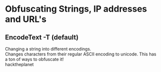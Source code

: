 # Obfuscating Strings, IP addresses and URL's
## EncodeText  -T (default)

Changing a string into different encodings.  
Changes characters from their regular ASCII encoding to unicode. This has a ton of ways to obfuscate it!   
hacktheplanet<script> could turn into `hacktheplanet﹤script﹥` or `𝖍ǎ𝕔𝔨ţ𝖍ȩ𝖕ℓǎ𝖓ȩţ`  

## EncodeURL -U

Changes a the contents of the text into a URL encoding, with different settings of course.     
Good for attempting to bypass filters for URL's. Instead of manually changing the URL with the codes, this automagically does it for you.  
By changing all y's to URL encode 'how's your day' turns into `how's %79our da%79`   
Also supports double encoding of URL's.  

## EncodeAddress -A

Changes the DNS or ip address given to the decimal format. <b> Firefox and Chrome </b> accept a format of IP address as a group of 4 octets or in decimal, octal or mixed So, This format could be good for bypassing filters.
Google.com(74.125.135.139)in different forms:  
Decimal: http://1249740645   
Octal:  http://0112.0175.0207.0161  
Binary: http://01001010.01111101.10000111.10001011  
Mix-up: Octal for 1,2 and normal octets for 3,4  
https://0112.0175.135.102  

Practical Purpose: When an application blocks requests from the localhost or the normal localhost IP address 127.0.0.1, it's valuable to test the applications filter using different representations of these IP addresses.  
Further, be aware that 0's are allowed to be omitted from IP addresses. And, there are more funky rules with IP addresses that should be looked into more!   
Note: Binary does not work on Chrome and Firefox, haven't checked any other browsers. But, sometimes the mix-up throws insecure IP address errors.

## EncodeEntity -E

In HTML, there are literal symbols that represent characters. For instance, a quote(") is represented as &quot. These can be used in order to ensure that nothing dangerous is rendered. There are a plethora of these entities ready to be used for encoding items.  
Note: Nothing really sure how this can be practically be used, but it could have some practical uses.

## EncodeZero -Z

Probably the coolest part of the project! This was inspired by [this](https://medium.com/@umpox/be-careful-what-you-copy-invisibly-inserting-usernames-into-text-with-zero-width-characters-18b4e6f17b66
).  
The premise behind this is there are some characters that don't **take up any space**! No, these aren't command and control characters like the delete character, which can be seen in a lot of cases. These are literal zero-width characters. The two characters are the zero-width space and the zero-width joiner.  

### Why is this cool?
These zero-width characters can be used for a few different purposes:  
- To put a custom signatures onto text that is written, without being detected. This is how the article above uses the zero-width characters to discover the rat in his forum group.  
- At it's basic sense, this can be a form of steganography, which is hiding data in plain sight. So, if you're trying to send data to someone over Facebook or a public medium then this could act as a way to send it.   

However, this relies on the fact that most people will not look for the zero-width character encoding...So, use wisely and don't transfer your social security number this way. 


## How to use:
1. Download this repository with `git clone https://github.com/mdulin2/encode-library`  
2. In the same directory, run `cd ./encode-library`  
3. Run the python script! This is shown below.

The general format is below:
```
python run.py "mystring" -type_wanted -settings
```
<br/>

mystring is the string that the user wants to alter.  
typewanted: currently -T for text, -U for urls and -A for IP addresses.   
-settings: these are all the different flags that can be used. All of the flags are below:  
A real example: `python run.py "hacktheplanet<script>" -T -p` will run the text obfuscater on all punctuation on hacktheplanet<script>.   This results in `hacktheplanet﹤script﹥`  

 ## Flags
 Below are the flags supported for the functionality.    
 First, the flag is shown with any needed parameters: -c char  
 Second, a description of the flag.  
 Third, where it can be used. u for URL, T for text mode and A for IP address mode.  
```
    Modes supported:  
    -U: URL encodings --defaults to punctuation
    -T: ASCII to unicode trickery--defaults to punctuation
    -A: Address encoding --defaults to decimal  
    -B: base encoding(under construction)  

    Flags to use:  
    -p: punctuation(u,t)  
    -c char: A single character(u,t)  
    -c -tt # # # #: the mixing of the IP address type. 0 for octal, 1 for normal octets(a)
    -k: Craziness; does the craziness thing possible(u,t)  
    -s: Script mode for all characters(t)  
    -a: Ticks on top of the characters(t)  
    -1 char spot: Replaces the 'char' with in the 'spot'(t)  
    -2 spot: Replaces the character with the URL encode(u)  
    -dd: double encode a url(u)
    -o: octal mode for the ip address(a)
    -d: decimal mode for the ip address(a)
    -bi: binary mode for the ip address(a)

```

It should be noted that the flags are done in the order that they are thrown into. For instance, if a punctuation, with the -p flag, is encoded, then it will only be encoded this one time. So, if a -k flag, for encoding all, is used, then nothing else will happen to the other characters.   

## Closing Thoughts:
Let me know what you think about it, if you find a bug or want to help out on it! I'd love to add some other features to this.   
I plan on packaging this to be installed with pip in the future, but we'll see.   
`Email: mdulin2@zagmail.gonzaga.edu `
